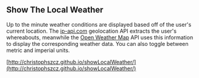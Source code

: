 ## Show The Local Weather

Up to the minute weather conditions are displayed based off of the user's current location. The [ip-api.com](http://ip-api.com) geolocation API extracts the user's whereabouts, meanwhile the [Open Weather Map](https://openweathermap.org/api) API uses this information to display the corresponding weather data. You can also toggle between metric and imperial units.

[http://christophszcz.github.io/showLocalWeather/](http://christophszcz.github.io/showLocalWeather/)
